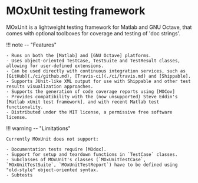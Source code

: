# MOxUnit testing framework

MOxUnit is a lightweight testing framework for Matlab and GNU Octave,
that comes with optional toolboxes for coverage
and testing of 'doc strings'.

!!! note -- "Features"

    - Runs on both the [Matlab] and [GNU Octave] platforms.
    - Uses object-oriented TestCase, TestSuite and TestResult classes, allowing for user-defined extensions.
    - Can be used directly with continuous integration services, such as [GitHub](./ci/github.md), [Travis-ci](./ci/travis.md) and [Shippable].
    - Supports JUnit-like XML output for use with Shippable and other test results visualization approaches.
    - Supports the generation of code coverage reports using [MOCov]
    - Provides compatibility with the (now unsupported) Steve Eddin's [Matlab xUnit test framework], and with recent Matlab test functionality.
    - Distributed under the MIT license, a permissive free software license.

!!! warning -- "Limitations"

    Currently MOxUnit does not support:
    
    - Documentation tests require [MOdox].
    - Support for setup and teardown functions in `TestCase` classes.
    - Subclasses of MOxUnit's classes (`MOxUnitTestCase`, `MOxUnitTestSuite`, `MOxUnitTestReport`) have to be defined using "old-style" object-oriented syntax.
    - Subtests

<!--  -->

[GNU Octave]: http://www.gnu.org/software/octave/
[Matlab]: http://www.mathworks.com/products/matlab/
[MOdox]: https://github.com/MOdox/MOdox
[MOxUnit]: https://github.com/MOxUnit/MOxUnit
[MOxUnit zip archive]: https://github.com/MOxUnit/MOxUnit/archive/master.zip
[MOcov]: https://github.com/MOcov/MOcov
[Shippable]: https://app.shippable.com/
